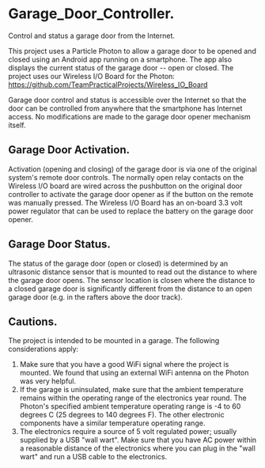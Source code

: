 # Garage_Door_Controller.
Control and status a garage door from the Internet.

This project uses a Particle Photon to allow a garage door to be opened and closed
using an Android app running on a smartphone.  The app also displays the current status
of the garage door -- open or closed.  The project uses our Wireless I/O Board for the Photon:
https://github.com/TeamPracticalProjects/Wireless_IO_Board

Garage door control and status is accessible over the Internet so that the door can be 
controlled from anywhere that the smartphone has Internet access.  No modifications are 
made to the garage door opener mechanism itself.

## Garage Door Activation.
Activation (opening and closing) of the garage door is via one of the original system's remote
door controls.  The normally open relay contacts on the Wireless I/O board are wired across
the pushbutton on the original door controller to activate the garage door opener as if
the button on the remote was manually pressed.  The Wireless I/O Board has an on-board 3.3 volt power 
regulator that can be used to replace the battery on the garage door opener.

## Garage Door Status.
The status of the garage door (open or closed) is determined by an ultrasonic distance sensor
that is mounted to read out the distance to where the garage door opens.  The sensor location
is closen where the distance to a closed garage door is significantly different from the distance to
an open garage door (e.g. in the rafters above the door track).

## Cautions.
The project is intended to be mounted in a garage.  The following considerations apply:
1. Make sure that you have a good WiFi signal where the project is mounted.  We found that
using an external WiFi antenna on the Photon was very helpful.
2. If the garage is uninsulated, make sure that the ambient temperature remains within the
operating range of the electronics year round.  The Photon's specified ambient temperature
operating range is -4 to 60 degrees C (25 degrees to 140 degrees F).  The other electronic 
components have a similar temperature operating range.
3. The electronics require a source of 5 volt regulated power; usually supplied by a USB
"wall wart".  Make sure that you have AC power within a reasonable distance of the electronics
where you can plug in the "wall wart" and run a USB cable to the electronics.
